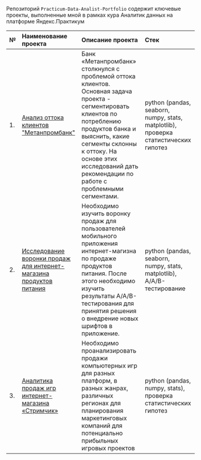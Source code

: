 Репозиторий `Practicum-Data-Analist-Portfolio` содержит ключевые проекты, выполненные мной в рамках кура Аналитик данных на платформе Яндекс.Практикум

| №  | Наименование проекта  | Описание проекта | Стек |
|:-- |:----------------------|:--------------------------------------------------------------|:---------------------------------------------|
| 1. |[Анализ оттока клиентов "Метанпромбанк"](https://github.com/mrasnyuk/Practicum-Data-Analist-Portfolio/blob/main/metanprombank)|Банк «Метанпромбанк» столкнулся с проблемой оттока клиентов. Основная задача проекта - сегментировать клиентов по потреблению продуктов банка и выяснить, какие сегменты склонны к оттоку. На основе этих исследований дать рекомендации по работе с проблемными сегментами.|python (pandas, seaborn, numpy, stats, matplotlib), проверка статистических гипотез|
| 2. |[Исследование воронки продаж для интернет-магазина продуктов питания](https://github.com/mrasnyuk/Practicum-Data-Analist-Portfolio/blob/main/aab_foodstuff)|Необходимо изучить воронку продаж для пользователей мобильного приложения интернет-магизна по продаже продуктов питания. После этого необходимо изучить результаты А/А/В-тестирования для принятия решения о внедрение новых шрифтов в приложение.|python (pandas, seaborn, numpy, stats, matplotlib), A/A/B-тестирование|
| 3. |[Аналитика продаж игр интернет-магазина «Стримчик»](https://github.com/mrasnyuk/Practicum-Data-Analist-Portfolio/blob/main/streamchik)|Необходимо проанализировать продажи компьютерных игр для разных платформ, в разных жанрах, различных регионах для планирования маркетинговых компаний для потенциально прибыльных игровых проектов|python (pandas, numpy, stats), проверка статистических гипотез|

